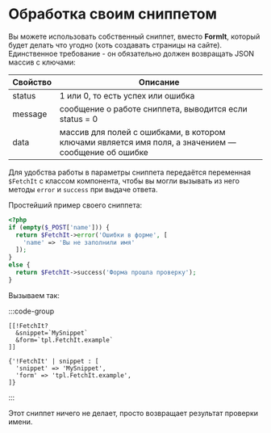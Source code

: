 # Обработка своим сниппетом

Вы можете использовать собственный сниппет, вместо **FormIt**, который будет делать что угодно (хоть создавать страницы на сайте). Единственное требование - он обязательно должен возвращать JSON массив с ключами:

| Свойство | Описание                                                                                            |
|----------|-----------------------------------------------------------------------------------------------------|
| status   | 1 или 0, то есть успех или ошибка                                                                   |
| message  | сообщение о работе сниппета, выводится если status = 0                                              |
| data     | массив для полей с ошибками, в котором ключами является имя поля, а значением — сообщение об ошибке |

Для удобства работы в параметры сниппета передаётся переменная `$FetchIt` с классом компонента, чтобы вы могли вызывать из него методы `error` и `success` при выдаче ответа.

Простейший пример своего сниппета:

```php
<?php
if (empty($_POST['name'])) {
  return $FetchIt->error('Ошибки в форме', [
    'name' => 'Вы не заполнили имя'
  ]);
}
else {
  return $FetchIt->success('Форма прошла проверку');
}
```

Вызываем так:

:::code-group

```modx
[[!FetchIt?
  &snippet=`MySnippet`
  &form=`tpl.FetchIt.example`
]]
```

```fenom
{'!FetchIt' | snippet : [
  'snippet' => 'MySnippet',
  'form' => 'tpl.FetchIt.example',
]}
```

:::

Этот сниппет ничего не делает, просто возвращает результат проверки имени.
